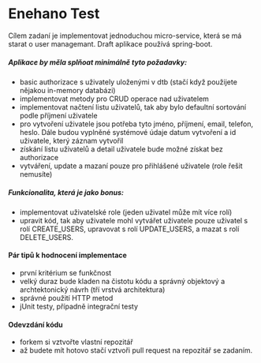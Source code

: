 # Enehano Test

Cílem zadaní je implementovat jednoduchou micro-service, která se má starat o user managemant. Draft aplikace používá spring-boot.

##### Aplikace by měla splňoat minimálně tyto požadavky:
  - basic authorizace s uživately uloženými v dtb (stačí když použijete nějakou in-memory databázi)
  - implementovat metody pro CRUD operace nad uživatelem
  - implementovat načtení listu uživatelů, tak aby bylo defaultní sortování podle příjmení uživatele
  - pro vytvoření uživatele jsou potřeba tyto jméno, příjmení, email, telefon, heslo. Dále budou vyplněné systémové údaje datum vytvoření a id uživatele, který záznam vytvořil
  - získání listu uživatelů a detail uživatele bude možné získat bez authorizace
  - vytváření, update a mazaní pouze pro přihlášené uživatele (role řešit nemusíte)
  
##### Funkcionalita, která je jako bonus:
 - implementovat uživatelské role (jeden uživatel může mít více rolí)
 - upravit kód, tak aby uživatele mohl vytvářet uživatele pouze uživatel s rolí CREATE_USERS, upravovat s rolí UPDATE_USERS, a mazat s rolí DELETE_USERS.
 
#### Pár tipů k hodnocení implementace
 - první kritérium se funkčnost
 - velký duraz bude kladen na čistotu kódu a správný objektový a archtektonický návrh (tří vrstvá architektura)
 - správné použití HTTP metod
 - jUnit testy, případně integrační testy
 
#### Odevzdání kódu
 - forkem si vztvořte vlastní repozitář
 - až budete mít hotovo stačí vztvoři pull request na repozitář se zadaním.
